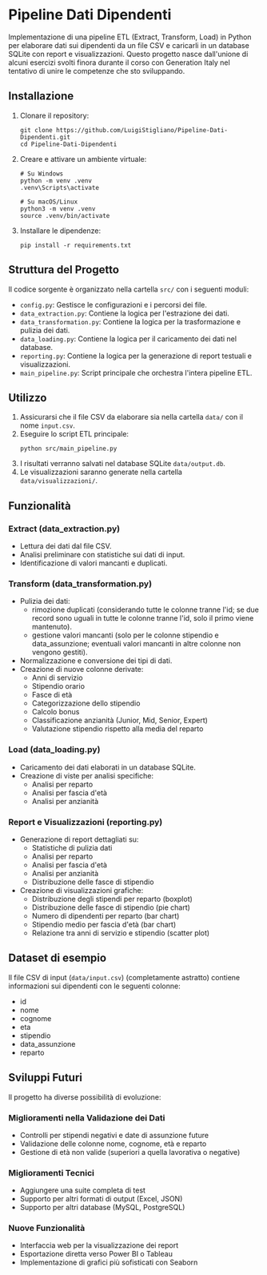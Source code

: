 # Pipeline Dati Dipendenti

Implementazione di una pipeline ETL (Extract, Transform, Load) in Python per elaborare dati sui dipendenti da un file CSV e caricarli in un database SQLite con report e visualizzazioni.
Questo progetto nasce dall'unione di alcuni esercizi svolti finora durante il corso con Generation Italy nel tentativo di unire le competenze che sto sviluppando.

## Installazione

1.  Clonare il repository:
    ```
    git clone https://github.com/LuigiStigliano/Pipeline-Dati-Dipendenti.git
    cd Pipeline-Dati-Dipendenti
    ```

2.  Creare e attivare un ambiente virtuale:
    ```
    # Su Windows
    python -m venv .venv
    .venv\Scripts\activate
    
    # Su macOS/Linux
    python3 -m venv .venv
    source .venv/bin/activate
    ```

3.  Installare le dipendenze:
    ```
    pip install -r requirements.txt
    ```

## Struttura del Progetto

Il codice sorgente è organizzato nella cartella `src/` con i seguenti moduli:
-   `config.py`: Gestisce le configurazioni e i percorsi dei file.
-   `data_extraction.py`: Contiene la logica per l'estrazione dei dati.
-   `data_transformation.py`: Contiene la logica per la trasformazione e pulizia dei dati.
-   `data_loading.py`: Contiene la logica per il caricamento dei dati nel database.
-   `reporting.py`: Contiene la logica per la generazione di report testuali e visualizzazioni.
-   `main_pipeline.py`: Script principale che orchestra l'intera pipeline ETL.

## Utilizzo

1.  Assicurarsi che il file CSV da elaborare sia nella cartella `data/` con il nome `input.csv`.
2.  Eseguire lo script ETL principale:
    ```
    python src/main_pipeline.py
    ```
3.  I risultati verranno salvati nel database SQLite `data/output.db`.
4.  Le visualizzazioni saranno generate nella cartella `data/visualizzazioni/`.

## Funzionalità

### Extract (data_extraction.py)
-   Lettura dei dati dal file CSV.
-   Analisi preliminare con statistiche sui dati di input.
-   Identificazione di valori mancanti e duplicati.

### Transform (data_transformation.py)
-   Pulizia dei dati:
    -   rimozione duplicati (considerando tutte le colonne tranne l'id; se due record sono uguali in tutte le colonne tranne l'id, solo il primo viene mantenuto).
    -   gestione valori mancanti (solo per le colonne stipendio e data_assunzione; eventuali valori mancanti in altre colonne non vengono gestiti).
-   Normalizzazione e conversione dei tipi di dati.
-   Creazione di nuove colonne derivate:
    -   Anni di servizio
    -   Stipendio orario
    -   Fasce di età
    -   Categorizzazione dello stipendio
    -   Calcolo bonus
    -   Classificazione anzianità (Junior, Mid, Senior, Expert)
    -   Valutazione stipendio rispetto alla media del reparto

### Load (data_loading.py)
-   Caricamento dei dati elaborati in un database SQLite.
-   Creazione di viste per analisi specifiche:
    -   Analisi per reparto
    -   Analisi per fascia d'età
    -   Analisi per anzianità

### Report e Visualizzazioni (reporting.py)
-   Generazione di report dettagliati su:
    -   Statistiche di pulizia dati
    -   Analisi per reparto
    -   Analisi per fascia d'età
    -   Analisi per anzianità
    -   Distribuzione delle fasce di stipendio
-   Creazione di visualizzazioni grafiche:
    -   Distribuzione degli stipendi per reparto (boxplot)
    -   Distribuzione delle fasce di stipendio (pie chart)
    -   Numero di dipendenti per reparto (bar chart)
    -   Stipendio medio per fascia d'età (bar chart)
    -   Relazione tra anni di servizio e stipendio (scatter plot)

## Dataset di esempio
Il file CSV di input (`data/input.csv`) (completamente astratto) contiene informazioni sui dipendenti con le seguenti colonne:
-   id
-   nome
-   cognome
-   eta
-   stipendio
-   data_assunzione
-   reparto

## Sviluppi Futuri

Il progetto ha diverse possibilità di evoluzione:

### Miglioramenti nella Validazione dei Dati
-   Controlli per stipendi negativi e date di assunzione future
-   Validazione delle colonne nome, cognome, età e reparto
-   Gestione di età non valide (superiori a quella lavorativa o negative)

### Miglioramenti Tecnici
-   Aggiungere una suite completa di test
-   Supporto per altri formati di output (Excel, JSON)
-   Supporto per altri database (MySQL, PostgreSQL)

### Nuove Funzionalità
-   Interfaccia web per la visualizzazione dei report
-   Esportazione diretta verso Power BI o Tableau
-   Implementazione di grafici più sofisticati con Seaborn
